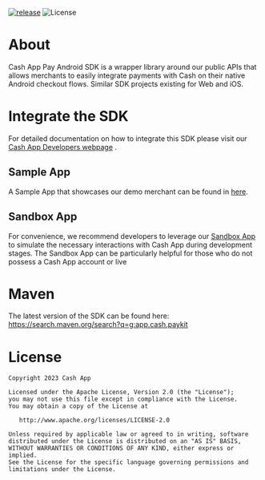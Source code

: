 [![release](https://github.com/cashapp/android-cash-paykit-sdk/actions/workflows/release.yaml/badge.svg)](https://github.com/cashapp/android-cash-paykit-sdk/actions/workflows/release.yaml) ![License](https://img.shields.io/github/license/cashapp/cash-pay-kit-sdk-android-sample-app?style=plastic) 

# About

Cash App Pay Android SDK is a wrapper library around our public APIs that allows merchants to easily
integrate payments with Cash on their native Android checkout flows. Similar SDK projects existing
for Web and iOS.

# Integrate the SDK

For detailed documentation on how to integrate this SDK please visit
our [Cash App Developers webpage](https://developers.cash.app/docs/api/technical-documentation/sdks/pay-kit/android-getting-started)
.

## Sample App

A Sample App that showcases our demo merchant can be found
in [here](https://github.com/cashapp/cash-pay-pay-sdk-android-sample-app).

## Sandbox App

For convenience, we recommend developers to leverage
our [Sandbox App](https://developers.cash.app/docs/api/technical-documentation/sandbox/sandbox-app)
to simulate the necessary interactions with Cash App during development stages.
The Sandbox App can be particularly helpful for those who do not possess a Cash App account or live

# Maven

The latest version of the SDK can be found here: https://search.maven.org/search?q=g:app.cash.paykit

License
=======

    Copyright 2023 Cash App

    Licensed under the Apache License, Version 2.0 (the "License");
    you may not use this file except in compliance with the License.
    You may obtain a copy of the License at

       http://www.apache.org/licenses/LICENSE-2.0

    Unless required by applicable law or agreed to in writing, software
    distributed under the License is distributed on an "AS IS" BASIS,
    WITHOUT WARRANTIES OR CONDITIONS OF ANY KIND, either express or implied.
    See the License for the specific language governing permissions and
    limitations under the License.